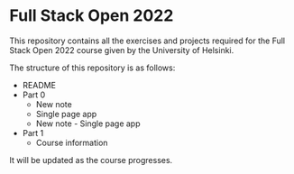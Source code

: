# Full Stack Open 2022
This repository contains all the exercises and projects required for the Full Stack Open 2022 course given by the University of Helsinki.

The structure of this repository is as follows:
- README
- Part 0
  - New note
  - Single page app
  - New note - Single page app
- Part 1
  - Course information 

It will be updated as the course progresses.